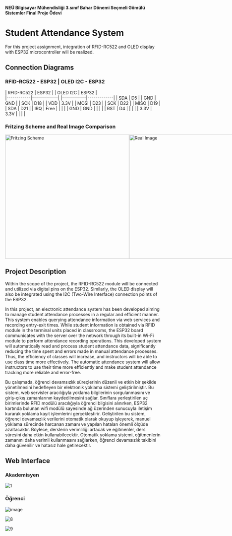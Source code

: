 __NEÜ Bilgisayar Mühendisliği 3.sınıf Bahar Dönemi Seçmeli Gömülü Sistemler Final Proje Ödevi__


# Student Attendance System

For this project assignment, integration of RFID-RC522 and OLED display with ESP32 microcontroller will be realized.

## Connection Diagrams

### RFID-RC522 - ESP32                     |   OLED I2C - ESP32

| RFID-RC522 | ESP32       |              | OLED I2C   | ESP32       |      
|------------|-------------|              |------------|-------------|
| SDA        | D5          |              | GND        | GND         |
| SCK        | D18         |              | VDD        | 3.3V        |
| MOSI       | D23         |              | SCK        | D22         |
| MISO       | D19         |              | SDA        | D21         |
| IRQ        | Free        |              |            |             |
| GND        | GND         |              |            |             |
| RST        | D4          |              |            |             |
| 3.3V       | 3.3V        |              |            |             |




### Fritzing Scheme and Real Image Comparison

<div style="display: flex; justify-content: space-around;">
    <img src="https://github.com/SemaEkmekci/Ogrenci_Yoklama_Sistemi/assets/94064744/d6a61153-dc8b-47ad-8edb-f99816dd599c" alt="Fritzing Scheme" width="400"/>
    <img src="https://github.com/SemaEkmekci/Ogrenci_Yoklama_Sistemi/assets/94064744/7b8090c3-4f2d-4034-9d6f-bdbf90fe9437" alt="Real Image" width="400"/>
</div>


## Project Description

Within the scope of the project, the RFID-RC522 module will be connected and utilized via digital pins on the ESP32. Similarly, the OLED display will also be integrated using the I2C (Two-Wire Interface) connection points of the ESP32.

In this project, an electronic attendance system has been developed aiming to manage student attendance processes in a regular and efficient manner. This system enables querying attendance information via web services and recording entry-exit times. While student information is obtained via RFID module in the terminal units placed in classrooms, the ESP32 board communicates with the server over the network through its built-in Wi-Fi module to perform attendance recording operations. This developed system will automatically read and process student attendance data, significantly reducing the time spent and errors made in manual attendance processes. Thus, the efficiency of classes will increase, and instructors will be able to use class time more effectively. The automatic attendance system will allow instructors to use their time more efficiently and make student attendance tracking more reliable and error-free.

Bu çalışmada, öğrenci devamsızlık süreçlerinin düzenli ve etkin bir şekilde yönetilmesini hedefleyen bir elektronik yoklama sistemi geliştirilmiştir. Bu sistem, web servisler aracılığıyla yoklama bilgilerinin sorgulanmasını ve giriş-çıkış zamanlarının kaydedilmesini sağlar. Sınıflara yerleştirilen uç birimlerinde RFID modülü aracılığıyla öğrenci bilgisini alınırken, ESP32 kartında bulunan wifi modülü sayesinde ağ üzerinden sunucuyla iletişim kurarak yoklama kayıt işlemlerini gerçekleştirir. Geliştirilen bu sistem, öğrenci devamsızlık verilerini otomatik olarak okuyup işleyerek, manuel yoklama sürecinde harcanan zamanı ve yapılan hataları önemli ölçüde azaltacaktır. Böylece, derslerin verimliliği artacak ve eğitmenler, ders süresini daha etkin kullanabilecektir. Otomatik yoklama sistemi, eğitmenlerin zamanını daha verimli kullanmasını sağlarken, öğrenci devamsızlık takibini daha güvenilir ve hatasız hale getirecektir.

## Web Interface
### Akademisyen
![1](https://github.com/SemaEkmekci/Ogrenci_Yoklama_Sistemi/assets/94064744/7150a680-3ee9-4dcd-897f-28e8d634ca70)

### Öğrenci
![image](https://github.com/SemaEkmekci/Ogrenci_Yoklama_Sistemi/assets/94064744/b5b4b30f-bcfe-4d15-b28a-0e57be5bb88f)



![8](https://github.com/SemaEkmekci/Ogrenci_Yoklama_Sistemi/assets/94064744/2f64bf69-43c8-46f8-95b8-711213e673a6)


![9](https://github.com/SemaEkmekci/Ogrenci_Yoklama_Sistemi/assets/94064744/de26fcf1-4148-4ff3-a780-cba502b3fbd9)



